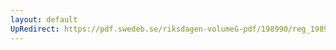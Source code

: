 ```yaml
---
layout: default
UpRedirect: https://pdf.swedeb.se/riksdagen-volumeG-pdf/198990/reg_198990__reg_05/reg_198990__reg_05_0062.pdf
---
```

